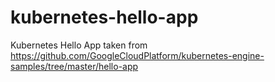 # kubernetes-hello-app
Kubernetes Hello App taken from https://github.com/GoogleCloudPlatform/kubernetes-engine-samples/tree/master/hello-app
